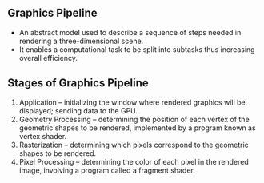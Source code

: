 ## Graphics Pipeline
- An abstract model used to describe a sequence of steps needed in rendering a three-dimensional scene.
- It enables a computational task to be split into subtasks thus increasing overall efficiency.

## Stages of Graphics Pipeline
1. Application – initializing the window where rendered graphics will be displayed; sending data to the GPU.
2. Geometry Processing – determining the position of each vertex of the geometric shapes to be rendered, implemented by a program known as vertex shader.
3. Rasterization – determining which pixels correspond to the geometric shapes to be rendered.
4. Pixel Processing – determining the color of each pixel in the rendered image, involving a program called a fragment shader.

